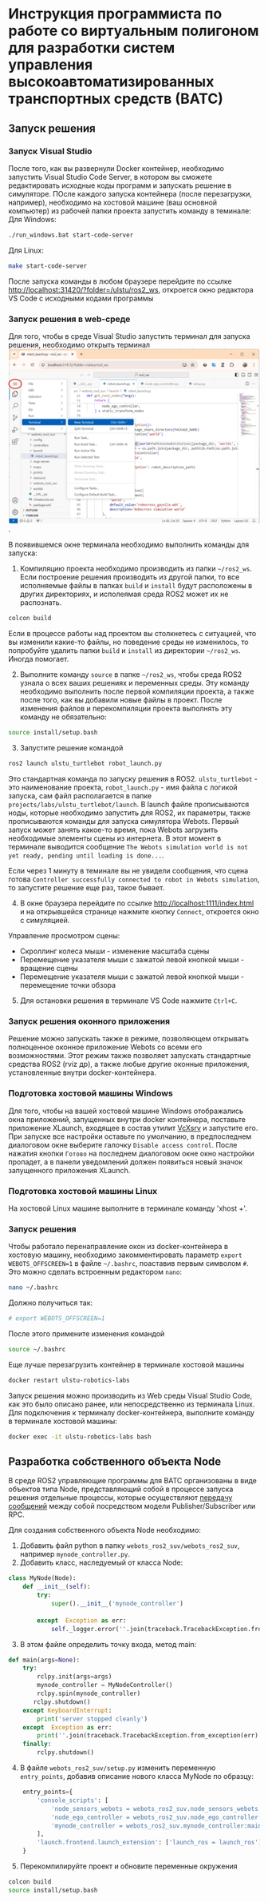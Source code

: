 # Инструкция программиста по работе со виртуальным полигоном для разработки систем управления высокоавтоматизированных транспортных средств (ВАТС)

## Запуск решения

### Запуск Visual Studio

После того, как вы развернули Docker контейнер, необходимо запустить Visual Studio Code Server, в котором вы сможете редактировать исходные коды программ и запускать решение в симуляторе. ПОсле каждого запуска контейнера (после перезагрузки, например), необходимо на хостовой  машине (ваш основной компьютер) из рабочей папки проекта запустить команду в теминале:
Для Windows:
```bash
./run_windows.bat start-code-server
```

Для Linux:
```bash
make start-code-server
```
После запуска команды в любом браузере перейдите по ссылке [http://localhost:31420/?folder=/ulstu/ros2_ws](http://localhost:31420/?folder=/ulstu/ros2_ws), откроется окно редактора VS Code с исходными кодами программы


### Запуск решения в web-среде

Для того, чтобы в среде Visual Studio запустить терминал для запуска решения, необходимо открыть терминал ![VS terminal](img/vs_terminal.png).

В появившемся окне терминала необходимо выполнить команды для запуска:
1. Компиляцию проекта необходимо производить из папки `~/ros2_ws`. Если построение решения производить из другой папки, то все исполняемые файлы в папках `build` и `install` будут расположены в других директориях, и исполеямая среда ROS2 может их не распознать.

```bash
colcon build
```
Если в процессе работы над проектом вы столкнетесь с ситуацией, что вы изменили какие-то файлы, но поведение среды не изменилось, то попробуйте удалить папки `build` и `install` из директории `~/ros2_ws`. Иногда помогает.

2. Выполните команду `source` в папке `~/ros2_ws`, чтобы среда ROS2 узнала о всех ваших решениях и переменных среды. Эту команду необходимо выполнить после первой компиляции проекта, а также после того, как вы добавили новые файлы в проект. После изменения файлов и перекомпиляции проекта выполнять эту команду не обязательно:

```bash
source install/setup.bash
```

3. Запустите решение командой
```bash
ros2 launch ulstu_turtlebot robot_launch.py
```
Это стандартная команда по запуску решения в ROS2. `ulstu_turtlebot` - это наименование проекта, `robot_launch.py` - имя файла с логикой запуска, сам файл располагается в папке `projects/labs/ulstu_turtlebot/launch`. В launch файле прописываются ноды, которые необходимо запустить для ROS2, их параметры, также прописываются команды для запуска симулятора Webots.
Первый запуск может занять какое-то время, пока Webots загрузить необходимые элементы сцены из интернета. В этот момент в терминале выводится сообщение `The Webots simulation world is not yet ready, pending until loading is done...`.

Если через 1 минуту в теминале вы не увидели сообщения, что сцена готова `Controller successfully connected to robot in Webots simulation`, то запустите решение еще раз, такое бывает.

4. В окне браузера перейдите по ссылке [http://localhost:1111/index.html](http://localhost:1111/index.html) и на открывшейся странице нажмите кнопку `Connect`, откроется окно с симуляцией.

Управление просмотром сцены:
- Скроллинг колеса мыши - изменение масштаба сцены
- Перемещение указателя мыши с зажатой левой кнопкой мыши - вращение сцены
- Перемещение указателя мыши с зажатой левой кнопкой мыши - перемещение точки обзора

5. Для остановки решения в терминале VS Code нажмите `Ctrl+C`.

### Запуск решения оконного приложения

Решение можно запускать также в режиме, позволяющем открывать полноценное оконное приложение Webots со всеми его возможностями. Этот режим также позволяет запускать стандартные средства ROS2 (rviz  др), а также любые другие оконные приложения, установленные внутри docker-контейнера.

### Подготовка хостовой машины Windows

Для того, чтобы на вашей хостовой машине Windows отображались окна приложений, запущенных внутри docker контейнера, поставьте приложение XLaunch, входящее в состав утилит [VcXsrv](https://sourceforge.net/projects/vcxsrv/) и запустите его. При запуске все настройки оставьте по умолчанию, в предпоследнем диалоговом окне выберите галочку `Disable access control`. После нажатия кнопки `Готово` на последнем диалоговом окне окно настройки пропадет, а в панели уведомлений должен появиться новый значок запущенного приложения XLaunch.

### Подготовка хостовой машины Linux

На хостовой Linux машине выполните в терминале команду 'xhost +'.

### Запуск решения


Чтобы работало перенаправление окон из docker-контейнера в хостовую машину, необходимо закомментировать параметр `export WEBOTS_OFFSCREEN=1` в файле `~/.bashrc`, поаставив первым символом `#`. Это можно сделать встроенным редактором `nano`:
```bash
nano ~/.bashrc
```
Должно получиться так: 
```bash
# export WEBOTS_OFFSCREEN=1
```

После этого примените изменения командой
```bash
source ~/.bashrc
```

Еще лучше перезагрузить контейнер в терминале хостовой машины
```bash
docker restart ulstu-robotics-labs
```

Запуск решения можно производить из Web среды Visual Studio Code, как это было описано ранее, или непосредственно из терминала Linux. Для подключения к терминалу docker-контейнера, выполните команду в терминале хостовой машины:
```bash
docker exec -it ulstu-robotics-labs bash
```




## Разработка собственного объекта Node
В среде ROS2 управляющие программы для ВАТС организованы в виде объектов типа Node, представляющий собой в процессе запуска решения отдельные процессы, которые осуществляют [передачу сообщений](https://design.ros2.org/articles/intraprocess_communications.html) между собой посредством модели Publisher/Subscriber или RPC.

Для создания собственного объекта Node необходимо:
1. Добавить файл python в папку `webots_ros2_suv/webots_ros2_suv`, например `mynode_controller.py`.
2. Добавить класс, наследуемый от класса Node:
```python
class MyNode(Node):
    def __init__(self):
        try:
            super().__init__('mynode_controller')

        except  Exception as err:
            self._logger.error(''.join(traceback.TracebackException.from_exception(err).format()))

```
3. В этом файле определить точку входа, метод main:
```python
def main(args=None):
    try:
        rclpy.init(args=args)
        mynode_controller = MyNodeController()
        rclpy.spin(mynode_controller)
       rclpy.shutdown()
    except KeyboardInterrupt:
        print('server stopped cleanly')
    except  Exception as err:
        print(''.join(traceback.TracebackException.from_exception(err).format()))
    finally:
        rclpy.shutdown()
```

4. В файле `webots_ros2_suv/setup.py` изменить переменную `entry_points`, добавив описание нового класса MyNode по образцу:
```python
    entry_points={
        'console_scripts': [
            'node_sensors_webots = webots_ros2_suv.node_sensors_webots:main',
            'node_ego_controller = webots_ros2_suv.node_ego_controller:main',
            'mynode_controller = webots_ros2_suv.mynode_controller:main',
        ],
        'launch.frontend.launch_extension': ['launch_ros = launch_ros']
    }
```
5. Перекомпилируйте проект и обновите переменные окружения 
```bash
colcon build
source install/setup.bash
```
